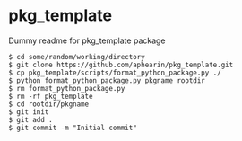 # pkg_template
Dummy readme for pkg_template package

```
$ cd some/random/working/directory
$ git clone https://github.com/aphearin/pkg_template.git
$ cp pkg_template/scripts/format_python_package.py ./
$ python format_python_package.py pkgname rootdir
$ rm format_python_package.py
$ rm -rf pkg_template
$ cd rootdir/pkgname
$ git init
$ git add .
$ git commit -m "Initial commit"

```